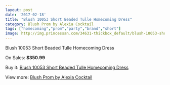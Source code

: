 ```yaml
---
layout: post
date: '2017-02-18'
title: "Blush 10053 Short Beaded Tulle Homecoming Dress"
category: Blush Prom by Alexia Cocktail
tags: ["homecoming","prom","party","brand","short"]
image: http://img.princessan.com/34631-thickbox_default/blush-10053-short-beaded-tulle-homecoming-dress.jpg
---
```

Blush 10053 Short Beaded Tulle Homecoming Dress

On Sales: **$350.99**
<a href="https://www.princessan.com/en/16227-blush-10053-short-beaded-tulle-homecoming-dress.html"><amp-img layout="responsive" width="600" height="600" src="//img.princessan.com/34631-thickbox_default/blush-10053-short-beaded-tulle-homecoming-dress.jpg" alt="Blush 10053 Short Beaded Tulle Homecoming Dress 0" /></a>
<a href="https://www.princessan.com/en/16227-blush-10053-short-beaded-tulle-homecoming-dress.html"><amp-img layout="responsive" width="600" height="600" src="//img.princessan.com/34632-thickbox_default/blush-10053-short-beaded-tulle-homecoming-dress.jpg" alt="Blush 10053 Short Beaded Tulle Homecoming Dress 1" /></a>

Buy it: [Blush 10053 Short Beaded Tulle Homecoming Dress](https://www.princessan.com/en/16227-blush-10053-short-beaded-tulle-homecoming-dress.html "Blush 10053 Short Beaded Tulle Homecoming Dress")

View more: [Blush Prom by Alexia Cocktail](https://www.princessan.com/en/134- "Blush Prom by Alexia Cocktail")